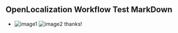 ## OpenLocalization Workflow Test MarkDown
* ![image1](.\26cb186f-c4d7-4b0e-9baa-0c60ef258026.PNG)   ![image2](.\5d571b25-b7c9-4d6c-8079-9495fa16e90a.png) 
thanks!